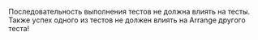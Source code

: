 Последовательность выполнения тестов не должна влиять на тесты. Также успех одного из тестов не должен влиять на Arrange другого теста!
